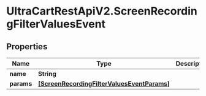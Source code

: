 # UltraCartRestApiV2.ScreenRecordingFilterValuesEvent

## Properties

Name | Type | Description | Notes
------------ | ------------- | ------------- | -------------
**name** | **String** |  | [optional] 
**params** | [**[ScreenRecordingFilterValuesEventParams]**](ScreenRecordingFilterValuesEventParams.md) |  | [optional] 


